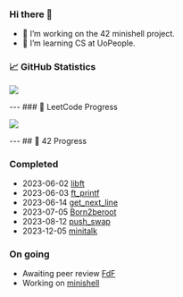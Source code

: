 ### Hi there 🐻

- 🔭 I’m working on the 42 minishell project.
- 🌱 I’m learning CS at UoPeople.

### 📈 GitHub Statistics
<p align="left">
  <img src="https://github-readme-stats.vercel.app/api?username=skitheom&theme=tokyonight&show_icons=true&hide_border=true&count_private=true"/>
</p>
---
### 🚀 LeetCode Progress
<p align="left">
  <img src="https://leetcard.jacoblin.cool/skith?theme=unicorn&font=ABeeZee" />
</p>
---
## 💫 42 Progress

### Completed
- 2023-06-02 [libft](https://github.com/skitheom/libft)
- 2023-06-03 [ft_printf](https://github.com/skitheom/ft_printf)
- 2023-06-14 [get_next_line](https://github.com/skitheom/get_next_line)
- 2023-07-05 [Born2beroot](https://github.com/skitheom/born2beroot)
- 2023-08-12 [push_swap](https://github.com/skitheom/push_swap)
- 2023-12-05 [minitalk](https://github.com/skitheom/minitalk)

### On going
- Awaiting peer review [FdF](https://github.com/skitheom/FdF)
- Working on [minishell](https://github.com/kose-yusuke/minishell)
